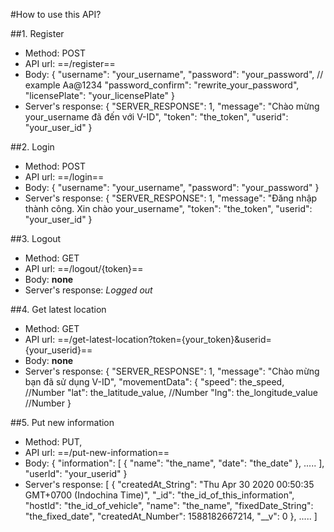 #How to use this API?

##1. Register
- Method: POST
- API url: ==/register==
- Body: {
	"username": "your_username",
	"password": "your_password", // example Aa@1234 
	"password_confirm": "rewrite_your_password",
	"licensePlate": "your_licensePlate"
}
- Server's response: {
    "SERVER_RESPONSE": 1,
    "message": "Chào mừng your_username đã đến với V-ID",
    "token": "the_token",
    "userid": "your_user_id"
}

##2. Login
- Method: POST
- API url: ==/login==
- Body: {
	"username": "your_username",
	"password": "your_password"
}
- Server's response: {
    "SERVER_RESPONSE": 1,
    "message": "Đăng nhập thành công. Xin chào your_username",
    "token": "the_token",
    "userid": "your_user_id"
}

##3. Logout
- Method: GET
- API url: ==/logout/{token}==
- Body: **none**
- Server's response: *Logged out*

##4. Get latest location
- Method: GET
- API url: ==/get-latest-location?token={your_token}&userid={your_userid}==
- Body: **none**
- Server's response: {
    "SERVER_RESPONSE": 1,
    "message": "Chào mừng bạn đã sử dụng V-ID",
    "movementData": {
        "speed": the_speed, //Number
        "lat": the_latitude_value, //Number
        "lng": the_longitude_value //Number
}

##5. Put new information
- Method: PUT,
- API url: ==/put-new-information==
- Body: {
	"information": [
			{
				"name": "the_name",
				"date": "the_date"
			},
      .....
		],
	"userId": "your_userid"
}
- Server's response: [
    {
        "createdAt_String": "Thu Apr 30 2020 00:50:35 GMT+0700 (Indochina Time)",
        "_id": "the_id_of_this_information",
        "hostId": "the_id_of_vehicle",
        "name": "the_name",
        "fixedDate_String": "the_fixed_date",
        "createdAt_Number": 1588182667214,
        "__v": 0
    },
    .....
]